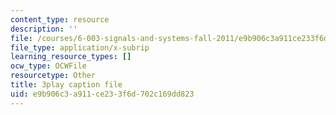 ```yaml
---
content_type: resource
description: ''
file: /courses/6-003-signals-and-systems-fall-2011/e9b906c3a911ce233f6d702c169dd823_OT04cEdpK-M.srt
file_type: application/x-subrip
learning_resource_types: []
ocw_type: OCWFile
resourcetype: Other
title: 3play caption file
uid: e9b906c3-a911-ce23-3f6d-702c169dd823
---
```


